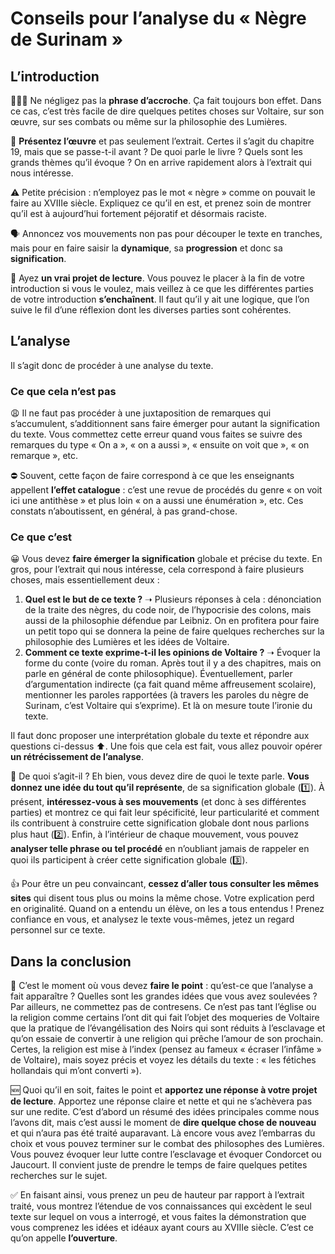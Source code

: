 # Conseils pour l’analyse du « Nègre de Surinam »

## L’introduction

👩🏽‍🏫 Ne négligez pas la **phrase d’accroche**. Ça fait toujours bon effet. Dans ce cas, c’est très facile de dire quelques petites choses sur Voltaire, sur son œuvre, sur ses combats ou même sur la philosophie des Lumières.

📘 **Présentez l’œuvre** et pas seulement l’extrait. Certes il s’agit du chapitre 19, mais que se passe-t-il avant ? De quoi parle le livre ? Quels sont les grands thèmes qu’il évoque ? On en arrive rapidement alors à l’extrait qui nous intéresse.

⚠️ Petite précision : n’employez pas le mot « nègre » comme on pouvait le faire au XVIIIe siècle. Expliquez ce qu’il en est, et prenez soin de montrer qu’il est à aujourd’hui fortement péjoratif et désormais raciste.

🗣 Annoncez vos mouvements non pas pour découper le texte en tranches, mais pour en faire saisir la **dynamique**, sa **progression** et donc sa **signification**.

🔁 Ayez **un vrai projet de lecture**. Vous pouvez le placer à la fin de votre introduction si vous le voulez, mais veillez à ce que les différentes parties de votre introduction **s’enchaînent**. Il faut qu’il y ait une logique, que l’on suive le fil d’une réflexion dont les diverses parties sont cohérentes.

## L’analyse

Il s’agit donc de procéder à une analyse du texte.

### Ce que cela n’est pas

😩 Il ne faut pas procéder à une juxtaposition de remarques qui s’accumulent, s’additionnent sans faire émerger pour autant la signification du texte. Vous commettez cette erreur quand vous faites se suivre des remarques du type « On a », « on a aussi », « ensuite on voit que », « on remarque », etc.

⛔️ Souvent, cette façon de faire correspond à ce que les enseignants appellent **l’effet catalogue** : c’est une revue de procédés du genre « on voit ici une antithèse » et plus loin « on a aussi une énumération », etc. Ces constats n’aboutissent, en général, à pas grand-chose.

### Ce que c’est

😀 Vous devez **faire émerger la signification** globale et précise du texte. En gros, pour l’extrait qui nous intéresse, cela correspond à faire plusieurs choses, mais essentiellement deux :

1. **Quel est le but de ce texte ?** ➝ Plusieurs réponses à cela : dénonciation de la traite des nègres, du code noir, de l’hypocrisie des colons, mais aussi de la philosophie défendue par Leibniz. On en profitera pour faire un petit topo qui se donnera la peine de faire quelques recherches sur la philosophie des Lumières et les idées de Voltaire.
2. **Comment ce texte exprime-t-il les opinions de Voltaire ?** ➝ Évoquer la forme du conte (voire du roman. Après tout il y a des chapitres, mais on parle en général de conte philosophique). Éventuellement, parler d’argumentation indirecte (ça fait quand même affreusement scolaire), mentionner les paroles rapportées (à travers les paroles du nègre de Surinam, c’est Voltaire qui s’exprime). Et là on mesure toute l’ironie du texte.

Il faut donc proposer une interprétation globale du texte et répondre aux questions ci-dessus ⬆️. Une fois que cela est fait, vous allez pouvoir opérer **un rétrécissement de l’analyse**.

🤔 De quoi s’agit-il ?
Eh bien, vous devez dire de quoi le texte parle. **Vous donnez une idée du tout qu’il représente**, de sa signification globale (1️⃣). À présent, **intéressez-vous à ses mouvements** (et donc à ses différentes parties) et montrez ce qui fait leur spécificité, leur particularité et comment ils contribuent à construire cette signification globale dont nous parlions plus haut (2️⃣). Enfin, à l’intérieur de chaque mouvement, vous pouvez **analyser telle phrase ou tel procédé** en n’oubliant jamais de rappeler en quoi ils participent à créer cette signification globale (3️⃣).

👍 Pour être un peu convaincant, **cessez d’aller tous consulter les mêmes sites** qui disent tous plus ou moins la même chose. Votre explication perd en originalité. Quand on a entendu un élève, on les a tous entendus ! Prenez confiance en vous, et analysez le texte vous-mêmes, jetez un regard personnel sur ce texte.

## Dans la conclusion

📜 C’est le moment où vous devez **faire le point** : qu’est-ce que l’analyse a fait apparaître ? Quelles sont les grandes idées que vous avez soulevées ? Par ailleurs, ne commettez pas de contresens. Ce n’est pas tant l’église ou la religion comme certains l’ont dit qui fait l’objet des moqueries de Voltaire que la pratique de l’évangélisation des Noirs qui sont réduits à l’esclavage et qu’on essaie de convertir à une religion qui prêche l’amour de son prochain. Certes, la religion est mise à l’index (pensez au fameux « écraser l’infâme » de Voltaire), mais soyez précis et voyez les détails du texte : « les fétiches hollandais qui m’ont converti »).

🆕 Quoi qu’il en soit, faites le point et **apportez une réponse à votre projet de lecture**. Apportez une réponse claire et nette et qui ne s’achèvera pas sur une redite. C’est d’abord un résumé des idées principales comme nous l’avons dit, mais c’est aussi le moment de **dire quelque chose de nouveau** et qui n’aura pas été traité auparavant. Là encore vous avez l’embarras du choix et vous pouvez terminer sur le combat des philosophes des Lumières. Vous pouvez évoquer leur lutte contre l’esclavage et évoquer Condorcet ou Jaucourt. Il convient juste de prendre le temps de faire quelques petites recherches sur le sujet.

✅ En faisant ainsi, vous prenez un peu de hauteur par rapport à l’extrait traité, vous montrez l’étendue de vos connaissances qui excèdent le seul texte sur lequel on vous a interrogé, et vous faites la démonstration que vous comprenez les idées et idéaux ayant cours au XVIIIe siècle. C’est ce qu’on appelle **l’ouverture**.